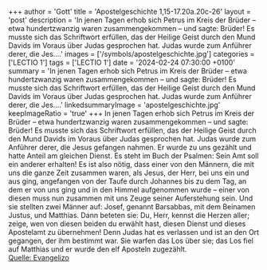 +++
author = 'Gott'
title = 'Apostelgeschichte 1,15-17.20a.20c-26'
layout = 'post'
description = 'In jenen Tagen erhob sich Petrus im Kreis der Brüder – etwa hundertzwanzig waren zusammengekommen – und sagte: Brüder! Es musste sich das Schriftwort erfüllen, das der Heilige Geist durch den Mund Davids im Voraus über Judas gesprochen hat. Judas wurde zum Anführer derer, die Jes....'
images = ['/symbols/apostelgeschichte.jpg']
categories = ['LECTIO 1']
tags = ['LECTIO 1']
date = '2024-02-24 07:30:00 +0100'
summary = 'In jenen Tagen erhob sich Petrus im Kreis der Brüder – etwa hundertzwanzig waren zusammengekommen – und sagte: Brüder! Es musste sich das Schriftwort erfüllen, das der Heilige Geist durch den Mund Davids im Voraus über Judas gesprochen hat. Judas wurde zum Anführer derer, die Jes....'
linkedsummaryImage = 'apostelgeschichte.jpg'
keepImageRatio = 'true'
+++
In jenen Tagen erhob sich Petrus im Kreis der Brüder – etwa hundertzwanzig waren zusammengekommen – und sagte:
Brüder! Es musste sich das Schriftwort erfüllen, das der Heilige Geist durch den Mund Davids im Voraus über Judas gesprochen hat. Judas wurde zum Anführer derer, die Jesus gefangen nahmen.<!--more-->
Er wurde zu uns gezählt und hatte Anteil am gleichen Dienst.
Es steht im Buch der Psalmen:
Sein Amt soll ein anderer erhalten!
Es ist also nötig, dass einer von den Männern, die mit uns die ganze Zeit zusammen waren, als Jesus, der Herr, bei uns ein und aus ging,
angefangen von der Taufe durch Johannes bis zu dem Tag, an dem er von uns ging und in den Himmel aufgenommen wurde – einer von diesen muss nun zusammen mit uns Zeuge seiner Auferstehung sein.
Und sie stellten zwei Männer auf: Josef, genannt Barsabbas, mit dem Beinamen Justus, und Matthias.
Dann beteten sie: Du, Herr, kennst die Herzen aller; zeige, wen von diesen beiden du erwählt hast,
diesen Dienst und dieses Apostelamt zu übernehmen! Denn Judas hat es verlassen und ist an den Ort gegangen, der ihm bestimmt war.
Sie warfen das Los über sie; das Los fiel auf Matthias und er wurde den elf Aposteln zugezählt.<br> [Quelle: Evangelizo](https://evangeliumtagfuertag.org/DE/gospel)